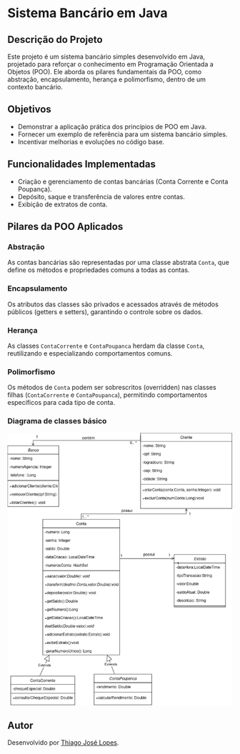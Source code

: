 # Sistema Bancário em Java

## Descrição do Projeto
Este projeto é um sistema bancário simples desenvolvido em Java, projetado para reforçar o conhecimento em Programação Orientada a Objetos (POO). Ele aborda os pilares fundamentais da POO, como abstração, encapsulamento, herança e polimorfismo, dentro de um contexto bancário.

## Objetivos
- Demonstrar a aplicação prática dos princípios de POO em Java.
- Fornecer um exemplo de referência para um sistema bancário simples.
- Incentivar melhorias e evoluções no código base.

## Funcionalidades Implementadas
- Criação e gerenciamento de contas bancárias (Conta Corrente e Conta Poupança).
- Depósito, saque e transferência de valores entre contas.
- Exibição de extratos de conta.

## Pilares da POO Aplicados

### Abstração
As contas bancárias são representadas por uma classe abstrata `Conta`, que define os métodos e propriedades comuns a todas as contas.

### Encapsulamento
Os atributos das classes são privados e acessados através de métodos públicos (getters e setters), garantindo o controle sobre os dados.

### Herança
As classes `ContaCorrente` e `ContaPoupanca` herdam da classe `Conta`, reutilizando e especializando comportamentos comuns.

### Polimorfismo
Os métodos de `Conta` podem ser sobrescritos (overridden) nas classes filhas (`ContaCorrente` e `ContaPoupanca`), permitindo comportamentos específicos para cada tipo de conta.

### Diagrama de classes básico
![Diagrama de classes](/assets/SistemaBancario1.drawio.png)

## Autor
Desenvolvido por [Thiago José Lopes](https://github.com/Thiago-JLopes).